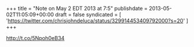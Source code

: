 +++
title = "Note on May 2 EDT 2013 at 7:5"
publishdate = 2013-05-02T11:05:09+00:00
draft = false
syndicated = [ 'https://twitter.com/chrisjohndeluca/status/329914453409792000?s=20' ]
+++

http://t.co/5Npoh0eB34
